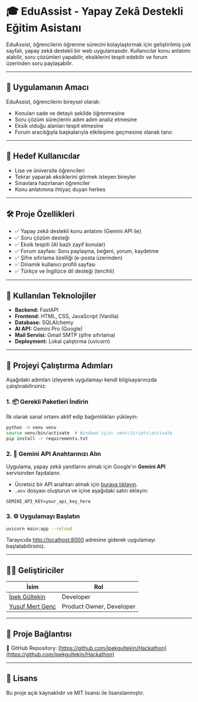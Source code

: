 # 🎓 EduAssist - Yapay Zekâ Destekli Eğitim Asistanı

EduAssist, öğrencilerin öğrenme sürecini kolaylaştırmak için geliştirilmiş çok sayfalı, yapay zekâ destekli bir web uygulamasıdır. Kullanıcılar konu anlatımı alabilir, soru çözümleri yapabilir, eksiklerini tespit edebilir ve forum üzerinden soru paylaşabilir.

---

## 🎯 Uygulamanın Amacı

EduAssist, öğrencilerin bireysel olarak:

- Konuları sade ve detaylı şekilde öğrenmesine
- Soru çözüm süreçlerini adım adım analiz etmesine
- Eksik olduğu alanları tespit etmesine
- Forum aracılığıyla başkalarıyla etkileşime geçmesine olanak tanır.

---

## 👤 Hedef Kullanıcılar

- Lise ve üniversite öğrencileri
- Tekrar yaparak eksiklerini görmek isteyen bireyler
- Sınavlara hazırlanan öğrenciler
- Konu anlatımına ihtiyaç duyan herkes

---

## 🛠️ Proje Özellikleri

- ✅ Yapay zekâ destekli konu anlatımı (Gemini API ile)
- ✅ Soru çözüm desteği
- ✅ Eksik tespiti (AI bazlı zayıf konular)
- ✅ Forum sayfası: Soru paylaşma, beğeni, yorum, kaydetme
- ✅ Şifre sıfırlama özelliği (e-posta üzerinden)
- ✅ Dinamik kullanıcı profili sayfası
- ✅ Türkçe ve İngilizce dil desteği (tercihli)

---

## 🧠 Kullanılan Teknolojiler

- **Backend:** FastAPI
- **Frontend:** HTML, CSS, JavaScript (Vanilla)
- **Database:** SQLAlchemy
- **AI API:** Gemini Pro (Google)
- **Mail Servisi:** Gmail SMTP (şifre sıfırlama)
- **Deployment:** Lokal çalıştırma (uvicorn)
  
---

## 🚀 Projeyi Çalıştırma Adımları

Aşağıdaki adımları izleyerek uygulamayı kendi bilgisayarınızda çalıştırabilirsiniz:

### 1. 📦 Gerekli Paketleri İndirin

İlk olarak sanal ortamı aktif edip bağımlılıkları yükleyin:

```bash
python -m venv venv
source venv/bin/activate  # Windows için: venv\Scripts\activate
pip install -r requirements.txt
```

### 2. 🔑 Gemini API Anahtarınızı Alın

Uygulama, yapay zekâ yanıtlarını almak için Google'ın **Gemini API** servisinden faydalanır.

- Ücretsiz bir API anahtarı almak için [buraya tıklayın](https://makersuite.google.com/app/apikey).
- `.env` dosyası oluşturun ve içine aşağıdaki satırı ekleyin:

```
GEMINI_API_KEY=your_api_key_here
```

### 3. ⚙️ Uygulamayı Başlatın

```bash
uvicorn main:app --reload
```

Tarayıcıda [http://localhost:8000](http://localhost:8000) adresine giderek uygulamayı başlatabilirsiniz.

---

## 👩‍💻 Geliştiriciler

| İsim | Rol |
|------|-----|
| [İpek Gültekin](https://github.com/ipekgultekin) | Developer |
| [Yusuf Mert Genç](https://github.com/YusufMertGenc) | Product Owner, Developer |

---

## 🔗 Proje Bağlantısı

📂 GitHub Repository: [https://github.com/ipekgultekin/Hackathon](https://github.com/ipekgultekin/Hackathon)

---

## 📄 Lisans

Bu proje açık kaynaklıdır ve MIT lisansı ile lisanslanmıştır.
